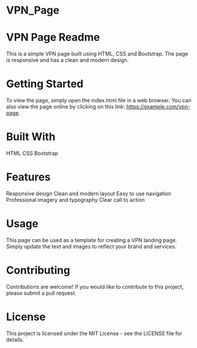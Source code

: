 # VPN_Page

# VPN Page Readme
This is a simple VPN page built using HTML, CSS and Bootstrap. The page is responsive and has a clean and modern design.

# Getting Started
To view the page, simply open the index.html file in a web browser. You can also view the page online by clicking on this link: https://example.com/vpn-page.

# Built With
HTML
CSS
Bootstrap

# Features
Responsive design
Clean and modern layout
Easy to use navigation
Professional imagery and typography
Clear call to action


# Usage
This page can be used as a template for creating a VPN landing page. Simply update the text and images to reflect your brand and services.

# Contributing
Contributions are welcome! If you would like to contribute to this project, please submit a pull request.

# License
This project is licensed under the MIT License - see the LICENSE file for details.





